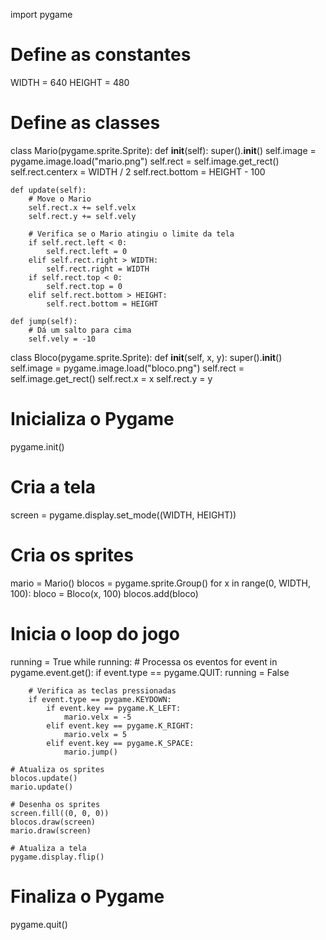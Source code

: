 import pygame

# Define as constantes
WIDTH = 640
HEIGHT = 480

# Define as classes
class Mario(pygame.sprite.Sprite):
    def __init__(self):
        super().__init__()
        self.image = pygame.image.load("mario.png")
        self.rect = self.image.get_rect()
        self.rect.centerx = WIDTH / 2
        self.rect.bottom = HEIGHT - 100

    def update(self):
        # Move o Mario
        self.rect.x += self.velx
        self.rect.y += self.vely

        # Verifica se o Mario atingiu o limite da tela
        if self.rect.left < 0:
            self.rect.left = 0
        elif self.rect.right > WIDTH:
            self.rect.right = WIDTH
        if self.rect.top < 0:
            self.rect.top = 0
        elif self.rect.bottom > HEIGHT:
            self.rect.bottom = HEIGHT

    def jump(self):
        # Dá um salto para cima
        self.vely = -10


class Bloco(pygame.sprite.Sprite):
    def __init__(self, x, y):
        super().__init__()
        self.image = pygame.image.load("bloco.png")
        self.rect = self.image.get_rect()
        self.rect.x = x
        self.rect.y = y


# Inicializa o Pygame
pygame.init()

# Cria a tela
screen = pygame.display.set_mode((WIDTH, HEIGHT))

# Cria os sprites
mario = Mario()
blocos = pygame.sprite.Group()
for x in range(0, WIDTH, 100):
    bloco = Bloco(x, 100)
    blocos.add(bloco)

# Inicia o loop do jogo
running = True
while running:
    # Processa os eventos
    for event in pygame.event.get():
        if event.type == pygame.QUIT:
            running = False

        # Verifica as teclas pressionadas
        if event.type == pygame.KEYDOWN:
            if event.key == pygame.K_LEFT:
                mario.velx = -5
            elif event.key == pygame.K_RIGHT:
                mario.velx = 5
            elif event.key == pygame.K_SPACE:
                mario.jump()

    # Atualiza os sprites
    blocos.update()
    mario.update()

    # Desenha os sprites
    screen.fill((0, 0, 0))
    blocos.draw(screen)
    mario.draw(screen)

    # Atualiza a tela
    pygame.display.flip()

# Finaliza o Pygame
pygame.quit()
